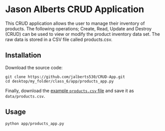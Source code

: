 # Jason Alberts CRUD Application

This CRUD application allows the user to manage their inventory of products.  The following operations; Create, Read, Update and Destroy (CRUD) can be used to view or modify the product inventory data set.  The raw data is stored in a CSV file called products.csv.

## Installation

Download the source code:

```shell
git clone https://github.com/jalberts530/CRUD-App.git
cd desktop/my_folder/class_6/app/products_app.py
```

Finally, download the [example `products.csv` file](https://raw.githubusercontent.com/prof-rossetti/nyu-info-2335-70-201706/master/projects/crud-app/products.csv) and save it as `data/products.csv`.

## Usage

```shell
python app/products_app.py
```
